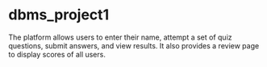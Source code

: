 # dbms_project1
 The platform allows users to enter their name, attempt a set of quiz questions, submit answers, and view results. It also provides a review page to display scores of all users.
